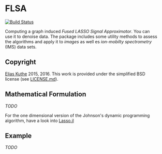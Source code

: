 # FLSA

[![Build Status](https://travis-ci.org/EQt/FLSA.jl.svg?branch=master)](https://travis-ci.org/EQt/FLSA.jl)

Computing a graph induced *Fused LASSO Signal Approximator*.
You can use it to denoise data.
The package includes some utility methods to assess the algorithms and
apply it to *images* as well es *ion-mobilty spectrometry* (IMS) data sets.

## Copyright

[Elias Kuthe](mailto:elias.kuthe@tu-dortmund.de) 2015, 2016.
This work is provided under the simplified BSD license (see [LICENSE.md](/LICENSE.md)).


## Mathematical Formulation

*TODO*

For the one dimensional version of the Johnson's dynamic programming algorithm, have a look into
[Lasso.jl](https://github.com/simonster/Lasso.jl)

## Example

*TODO*
